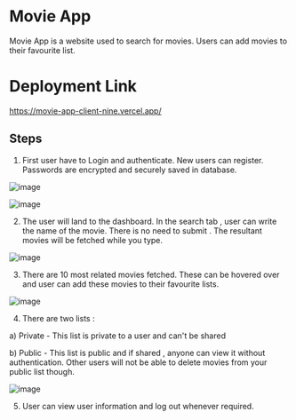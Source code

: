 # Movie App

Movie App is a website used to search for movies. Users can add movies to their favourite list.

# Deployment Link

https://movie-app-client-nine.vercel.app/

## Steps

1) First user have to Login and authenticate. New users can register. Passwords are encrypted and securely saved in database.

  ![image](https://user-images.githubusercontent.com/72386726/164018138-fd856971-2b62-41a1-ac6f-3b2de04adf18.png)
  
  ![image](https://user-images.githubusercontent.com/72386726/164018239-92aff27d-9d94-4337-9364-3679a0c2df8a.png)


2) The user will land to the dashboard. In the search tab , user can write the name of the movie. There is no need to submit . The resultant movies will be fetched while you type.

![image](https://user-images.githubusercontent.com/72386726/164018645-34c71012-ec84-4cf7-9ff9-ccba22e2628b.png)


3) There are 10 most related movies fetched. These can be hovered over and user can add these movies to their favourite lists.

![image](https://user-images.githubusercontent.com/72386726/164018751-f4909841-8746-4e2c-9c71-37943819cfa2.png)


4) There are two lists :

a) Private - This list is private to a user and can't be shared

b) Public - This list is public and if shared , anyone can view it without authentication. Other users will not be able to delete movies from your public list though.

![image](https://user-images.githubusercontent.com/72386726/164018970-d36fffad-d013-4b3f-b25b-dc533caffae7.png)


5) User can view user information and log out whenever required.



